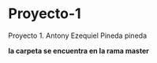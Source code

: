 # Proyecto-1
Proyecto 1. Antony Ezequiel Pineda pineda

**la carpeta se encuentra en la rama master**
